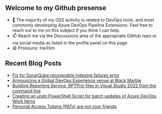 ## Welcome to my Github presense

- 💬 The majority of my OSS activity is related to DevOps tools, and most commonly developing Azure DevOps Pipeline Extensions. Feel free to reach out to me on this subject if you think I can help.
- 📫 Reach me via the Discussions area of the appropriate GitHub repo or via social media as listed in the profile panel on this page
- 😄 Pronouns: He/Him

## Recent Blog Posts
<!-- BLOG-POST-LIST:START -->
- [Fix for SonarQube recoverable indexing failures error](https://blog.richardfennell.net/posts/fix-for-sonarqube-recoverable-indexing-failures/)
- [Announcing a Global DevOps Experience venue at Black Marble](https://blog.richardfennell.net/posts/announcing-global-devops-experience-at-blackmarble/)
- [Building Reporting Service .RPTProj files in Visual Studio 2022 from the command line](https://blog.richardfennell.net/posts/building-reporting-service-rptproj-files-on-vs2022/)
- [Creating an undo PowerShell Script for batch updates of Azure DevOps Work Items](https://blog.richardfennell.net/posts/creating-an-undo-script-for-azure-devops-workitems/)
- [Personal Access Tokens &lpar;PATs&rpar; are not your friends](https://blog.richardfennell.net/posts/pats-are-not-your-friends/)
<!-- BLOG-POST-LIST:END -->


<!--
**rfennell/rfennell** is a ✨ _special_ ✨ repository because its `README.md` (this file) appears on your GitHub profile.

Here are some ideas to get you started:

- 🔭 I’m currently working on ...
- 🌱 I’m currently learning ...
- 👯 I’m looking to collaborate on ...
- 🤔 I’m looking for help with ...
- 💬 Ask me about ...
- 📫 How to reach me: ...
- 😄 Pronouns: ...
- ⚡ Fun fact: ...
-->


